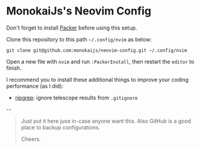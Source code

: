 # MonokaiJs's Neovim Config

Don't forget to install [Packer](https://github.com/wbthomason/packer.nvim) before using this setup.

Clone this repository to this path `~/.config/nvim` as below:
```
git clone git@github.com:monokaijs/neovim-config.git ~/.config/nvim
```

Open a new file with `nvim` and run `:PackerInstall`, then restart the `editor` to finish.

I recommend you to install these additional things to improve your coding performance (as I did):
- [ripgrep](https://github.com/BurntSushi/ripgrep): ignore telescope results from `.gitignore`


--
> Just put it here juse in-case anyone want this. Also GitHub is a good place to backup configurations.
>
> Cheers.
